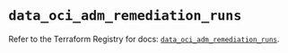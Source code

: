 # `data_oci_adm_remediation_runs`

Refer to the Terraform Registry for docs: [`data_oci_adm_remediation_runs`](https://registry.terraform.io/providers/oracle/oci/6.18.0/docs/data-sources/adm_remediation_runs).
